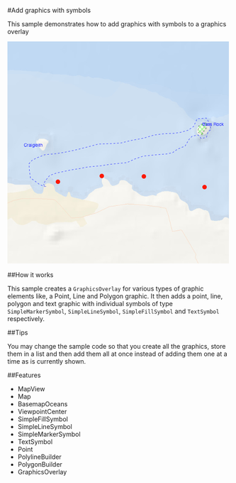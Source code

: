 #Add graphics with symbols

This sample demonstrates how to add graphics with symbols to a graphics overlay

![](screenshot.png)

##How it works

This sample creates a `GraphicsOverlay` for various types of graphic elements like, a Point, Line and Polygon graphic. It then adds a point, line, polygon and text graphic with individual symbols of type `SimpleMarkerSymbol`, `SimpleLineSymbol`, `SimpleFillSymbol` and `TextSymbol` respectively. 

##Tips

You may change the sample code so that you create all the graphics, store them in a list and then add them all at once instead of adding them one at a time as is currently shown.

##Features

- MapView
- Map   
- BasemapOceans
- ViewpointCenter
- SimpleFillSymbol
- SimpleLineSymbol
- SimpleMarkerSymbol
- TextSymbol
- Point
- PolylineBuilder
- PolygonBuilder
- GraphicsOverlay

